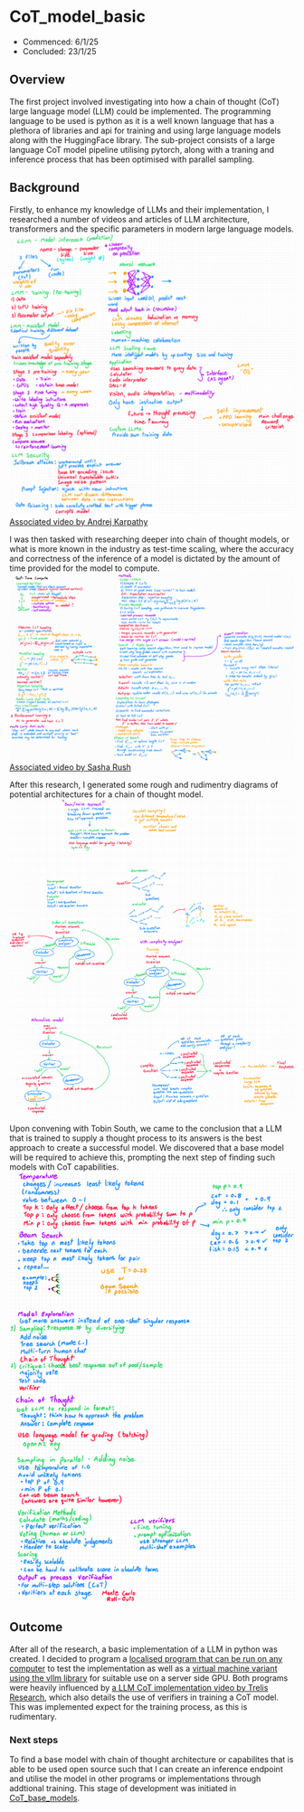 # CoT_model_basic
- Commenced: 6/1/25
- Concluded: 23/1/25

## Overview
The first project involved investigating into how a chain of thought (CoT) large language model (LLM) could be implemented. The programming language to be used is python as it is a well known language that has a plethora of libraries and api for training and using large language models along with the HuggingFace library. The sub-project consists of a large language CoT model pipeline utilising pytorch, along with a traning and inference process that has been optimised with parallel sampling. 

## Background
Firstly, to enhance my knowledge of LLMs and their implementation, I researched a number of videos and articles of LLM architecture, transformers and the specific parameters in modern large language models.
![Research into LLMs explicit notes](./images/LLM%20intro%20research.png "LLM research #1")
[Associated video by Andrej Karpathy](https://www.youtube.com/watch?v=zjkBMFhNj_g)

I was then tasked with researching deeper into chain of thought models, or what is more known in the industry as test-time scaling, where the accuracy and correctness of the inference of a model is dictated by the amount of time provided for the model to compute.
![Research into LLMs explicit notes](./images/Speculations%20on%20Test-Time%20Scaling.png "LLM research #2")
[Associated video by Sasha Rush](https://www.youtube.com/watch?v=6PEJ96k1kiw)

After this research, I generated some rough and rudimentry diagrams of potential architectures for a chain of thought model.
![Brainstorm sketch of potential CoT models](./images/CoT%20Architecture%20Brainstorm.png "Brainstorm of CoT models")

Upon convening with Tobin South, we came to the conclusion that a LLM that is trained to supply a thought process to its answers is the best approach to create a successful model. We discovered that a base model will be required to achieve this, prompting the next step of finding such models with CoT capabilities.
![Notes on CoT practicality](./images/CoT%20practicality.png "Practicality of a LLM that has CoT capabilities")

## Outcome
After all of the research, a basic implementation of a LLM in python was created. I decided to program a [localised program that can be run on any computer](./local/) to test the implementation as well as a [virtual machine variant using the vllm library](./vllm/) for suitable use on a server side GPU. Both programs were heavily influenced by [a LLM CoT implementation video by Trelis Research](https://www.youtube.com/watch?v=MvaUcc0mNOU), which also details the use of verifiers in training a CoT model. This was implemented expect for the training process, as this is rudimentary.

### Next steps
To find a base model with chain of thought architecture or capabilites that is able to be used open source such that I can create an inference endpoint and utilise the model in other programs or implementations through addtional training. This stage of development was initiated in [CoT_base_models](https://github.com/sam-beck/MIT-BigData-Living-Lab/tree/main/CoT_base_models).